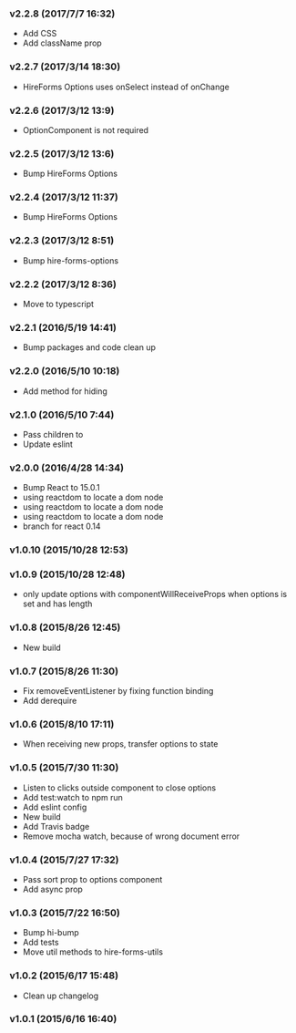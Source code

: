 ### v2.2.8	(2017/7/7 16:32)
* Add CSS
* Add className prop

### v2.2.7	(2017/3/14 18:30)
* HireForms Options uses onSelect instead of onChange

### v2.2.6	(2017/3/12 13:9)
* OptionComponent is not required

### v2.2.5	(2017/3/12 13:6)
* Bump HireForms Options

### v2.2.4	(2017/3/12 11:37)
* Bump HireForms Options

### v2.2.3	(2017/3/12 8:51)
* Bump hire-forms-options

### v2.2.2	(2017/3/12 8:36)
* Move to typescript

### v2.2.1	(2016/5/19 14:41)
* Bump packages and code clean up

### v2.2.0	(2016/5/10 10:18)
* Add method for hiding <Options/>

### v2.1.0	(2016/5/10 7:44)
* Pass children to <Options />
* Update eslint

### v2.0.0	(2016/4/28 14:34)
* Bump React to 15.0.1
* using reactdom to locate a dom node
* using reactdom to locate a dom node
* using reactdom to locate a dom node
* branch for react 0.14

### v1.0.10	(2015/10/28 12:53)


### v1.0.9	(2015/10/28 12:48)
* only update options with componentWillReceiveProps when options is set and has length

### v1.0.8	(2015/8/26 12:45)
* New build

### v1.0.7	(2015/8/26 11:30)
* Fix removeEventListener by fixing function binding
* Add derequire

### v1.0.6	(2015/8/10 17:11)
* When receiving new props, transfer options to state

### v1.0.5	(2015/7/30 11:30)
* Listen to clicks outside component to close options
* Add test:watch to npm run
* Add eslint config
* New build
* Add Travis badge
* Remove mocha watch, because of wrong document error

### v1.0.4	(2015/7/27 17:32)
* Pass sort prop to options component
* Add async prop

### v1.0.3	(2015/7/22 16:50)
* Bump hi-bump
* Add tests
* Move util methods to hire-forms-utils

### v1.0.2	(2015/6/17 15:48)
* Clean up changelog

### v1.0.1	(2015/6/16 16:40)
